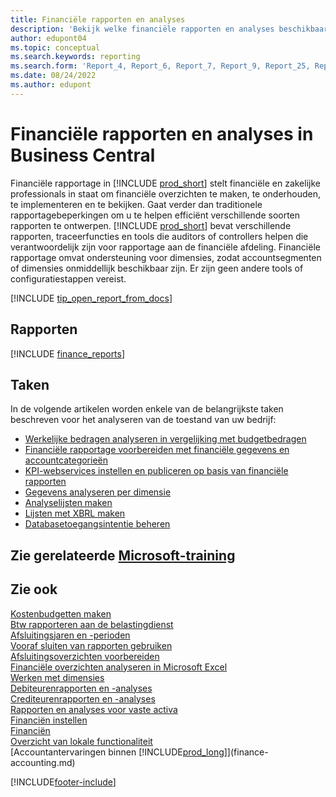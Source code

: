 ```yaml
---
title: Financiële rapporten en analyses
description: 'Bekijk welke financiële rapporten en analyses beschikbaar zijn in de standaardversie van Business Central, zodat u uw bedrijf kunt volgen. Gebruik rapport 38 voor rapportage van winst/verlies.'
author: edupont04
ms.topic: conceptual
ms.search.keywords: reporting
ms.search.form: 'Report_4, Report_6, Report_7, Report_9, Report_25, Report_38'
ms.date: 08/24/2022
ms.author: edupont
---
```

# <a name="financial-reports-and-analytics-in-business-central"></a><a name="financial-reports-and-analytics-in-business-central"></a>Financiële rapporten en analyses in Business Central

Financiële rapportage in [!INCLUDE [prod_short](includes/prod_short.md)] stelt financiële en zakelijke professionals in staat om financiële overzichten te maken, te onderhouden, te implementeren en te bekijken. Gaat verder dan traditionele rapportagebeperkingen om u te helpen efficiënt verschillende soorten rapporten te ontwerpen. [!INCLUDE [prod_short](includes/prod_short.md)] bevat verschillende rapporten, traceerfuncties en tools die auditors of controllers helpen die verantwoordelijk zijn voor rapportage aan de financiële afdeling. Financiële rapportage omvat ondersteuning voor dimensies, zodat accountsegmenten of dimensies onmiddellijk beschikbaar zijn. Er zijn geen andere tools of configuratiestappen vereist.  

[!INCLUDE [tip_open_report_from_docs](includes/tip-open-report-from-docs.md)]

## <a name="reports"></a><a name="reports"></a>Rapporten

[!INCLUDE [finance_reports](includes/finance-reports-include.md)]

## <a name="tasks"></a><a name="tasks"></a>Taken

In de volgende artikelen worden enkele van de belangrijkste taken beschreven voor het analyseren van de toestand van uw bedrijf:

* [Werkelijke bedragen analyseren in vergelijking met budgetbedragen](bi-how-analyze-actual-versus-budget.md)  
* [Financiële rapportage voorbereiden met financiële gegevens en accountcategorieën](bi-how-work-account-schedule.md)  
* [KPI-webservices instellen en publiceren op basis van financiële rapporten](bi-how-to-set-up-and-publish-kpi-web-services-based-on-account-schedules.md)  
* [Gegevens analyseren per dimensie](bi-how-analyze-data-dimension.md)  
* [Analyselijsten maken](bi-how-create-analysis-views-reports.md)  
* [Lijsten met XBRL maken](bi-create-reports-with-xbrl.md)  
* [Databasetoegangsintentie beheren](admin-data-access-intent.md)  

## <a name="see-related-microsoft-training"></a><a name="see-related-microsoft-training"></a>Zie gerelateerde [Microsoft-training](/training/paths/create-financial-reports-dynamics-365-business-central/)

## <a name="see-also"></a><a name="see-also"></a>Zie ook

[Kostenbudgetten maken](finance-create-cost-budgets.md)  
[Btw rapporteren aan de belastingdienst](finance-how-report-vat.md)  
[Afsluitingsjaren en -perioden](year-close-years-periods.md)  
[Vooraf sluiten van rapporten gebruiken](year-prepare-preclose-reports.md)  
[Afsluitingsoverzichten voorbereiden](year-prepare-close-statement.md)  
[Financiële overzichten analyseren in Microsoft Excel](finance-analyze-excel.md)  
[Werken met dimensies](finance-dimensions.md)  
[Debiteurenrapporten en -analyses](receivables-reports.md)  
[Crediteurenrapporten en -analyses](payables-reports.md)  
[Rapporten en analyses voor vaste activa](fa-reports.md)  
[Financiën instellen](finance-setup-finance.md)  
[Financiën](finance.md)  
[Overzicht van lokale functionaliteit](about-localization.md)  
[Accountantervaringen binnen [!INCLUDE[prod_long](includes/prod_long.md)]](finance-accounting.md)  


[!INCLUDE[footer-include](includes/footer-banner.md)]
